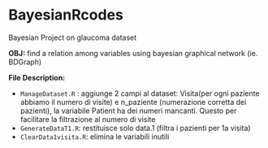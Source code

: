 # BayesianRcodes
Bayesian Project on glaucoma dataset

**OBJ:** find a relation among variables using bayesian graphical network (ie. BDGraph)

**File Description:**
  
  * `ManageDataset.R` : aggiunge 2 campi al dataset: Visita(per ogni paziente abbiamo il numero di visite) e n_paziente (numerazione corretta dei pazienti), la variabile Patient ha dei numeri mancanti.
  	Questo per facilitare la filtrazione al numero di visite
  * `GenerateDataT1.R`: restituisce solo data.1 (filtra i pazienti per 1a visita) 
  * `ClearData1visita.R`: elimina le variabili inutili 